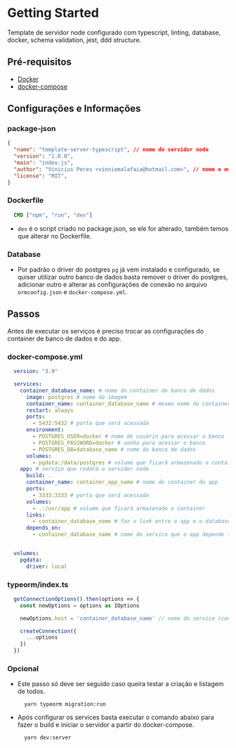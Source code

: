 # Getting Started

Template de servidor node configurado com typescript, linting, database, docker, schema validation, jest, ddd structure.

## Pré-requisitos

* [Docker](https://www.docker.com/)
* [docker-compose](https://docs.docker.com/compose/install/)

## Configurações e Informações

### package-json

  ```json
  {
    "name": "template-server-typescript", // nome do servidor node
    "version": "1.0.0",
    "main": "index.js",
    "author": "Vinicius Peres <vinniemalafaia@hotmail.com>", // nome e email do author
    "license": "MIT",
  }
  ```

### Dockerfile

  ```dockerfile
    CMD ["npm", "run", "dev"]
  ```

* `dev` é o script criado no package.json, se ele for alterado, também temos que alterar no Dockerfile.

### Database

* Por padrão o driver do postgres `pg` já vem instalado e configurado, se quiser utilizar outro banco de dados basta remover o driver do postgres, adicionar outro e alterar as configurações de conexão no arquivo `ormconfig.json` e `docker-compose.yml`.

## Passos

Antes de executar os serviços é preciso trocar as configurações do container de banco de dados e do app.

### docker-compose.yml

```yaml
  version: "3.9"

  services:
    container_database_name: # nome do container do banco de dados
      image: postgres # nome da imagem
      container_name: container_database_name # mesmo nome do container do banco de dados.
      restart: always
      ports:
        - 5432:5432 # porta que será acessada
      environment:
        - POSTGRES_USER=docker # nome de usuário para acessar o banco
        - POSTGRES_PASSWORD=docker # senha para acessar o banco
        - POSTGRES_DB=database_name # nome do banco de dados
      volumes:
        - pgdata:/data/postgres # volume que ficará armazenado o container
    app: # serviço que rodará o servidor node
      build: .
      container_name: container_app_name # nome do container do app
      ports:
        - 3333:3333 # porta que será acessada
      volumes:
        - .:/usr/app # volume que ficará armazenado o container
      links:
        - container_database_name # faz o link entre o app e o database (mesmo nome do service de banco de dados)
      depends_on:
        - container_database_name # nome do servico que o app depende (mesmo nome do service de banco de dados)


  volumes:
    pgdata:
      driver: local

```

### typeorm/index.ts

  ```ts
    getConnectionOptions().then(options => {
      const newOptions = options as IOptions

      newOptions.host = 'container_database_name' // nome do service (container) do banco de dados

      createConnection({
        ...options
      })
    })
  ```

### Opcional

* Este passo só deve ser seguido caso queira testar a criação e listagem de todos.

  ```node
    yarn typeorm migration:run
  ```

* Após configurar os services basta executar o comando abaixo para fazer o build e iniciar o servidor a partir do docker-compose.

  ```node
    yarn dev:server
  ```
